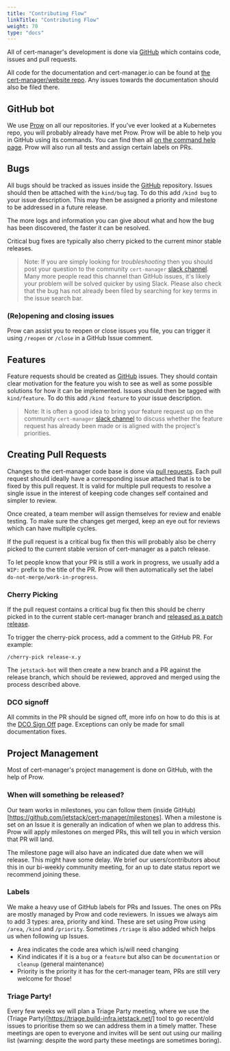 ```yaml
---
title: "Contributing Flow"
linkTitle: "Contributing Flow"
weight: 70
type: "docs"
---
```


All of cert-manager's development is done via
[GitHub](https://github.com/jetstack/cert-manager) which contains code, issues and pull
requests.

All code for the documentation and cert-manager.io can be found at [the cert-manager/website repo](https://github.com/cert-manager/website/).
Any issues towards the documentation should also be filed there.

## GitHub bot

We use [Prow](https://github.com/k8s-ci-robot/test-infra/tree/master/prow) on all our repositories.
If you've ever looked at a Kubernetes repo, you will probably already have met Prow. Prow will be able to help you in GitHub using its commands.
You can find then all [on the command help page](https://prow.build-infra.jetstack.net/command-help).
Prow will also run all tests and assign certain labels on PRs.

## Bugs

All bugs should be tracked as issues inside the
[GitHub](https://github.com/jetstack/cert-manager/issues) repository. Issues should then be
attached with the `kind/bug` tag. To do this add `/kind bug` to your issue description.
This may then be assigned a priority and milestone to be addressed in a future release.

The more logs and information you can give about what and how the bug has been
discovered, the faster it can be resolved.

Critical bug fixes are typically also cherry picked to the current minor stable releases.

> Note: If you are simply looking for _troubleshooting_ then you should post
> your question to the community `cert-manager` [slack channel](https://slack.k8s.io).
> Many more people read this channel than GitHub issues, it's likely your problem will
> be solved quicker by using Slack.
> Please also check that the bug has not already been filed by searching for key
> terms in the issue search bar.

### (Re)opening and closing issues

Prow can assist you to reopen or close issues you file, you can trigger it using `/reopen` or `/close` in a GitHub Issue comment.

## Features

Feature requests should be created as
[GitHub](https://github.com/jetstack/cert-manager/issues) issues. They should contain
clear motivation for the feature you wish to see as well as some possible
solutions for how it can be implemented.
Issues should then be tagged with `kind/feature`. To do this add `/kind feature` to your issue description.

> Note: It is often a good idea to bring your feature request up on the
> community `cert-manager` [slack channel](https://slack.k8s.io) to discuss whether
> the feature request has already been made or is aligned with the project's
> priorities.

## Creating Pull Requests

Changes to the cert-manager code base is done via [pull
requests](https://github.com/jetstack/cert-manager/pulls). Each pull request
should ideally have a corresponding issue attached that is to be fixed by this
pull request. It is valid for multiple pull requests to resolve a single issue
in the interest of keeping code changes self contained and simpler to review.

Once created, a team member will assign themselves for review and enable
testing. To make sure the changes get merged, keep an eye out for reviews which
can have multiple cycles.

If the pull request is a critical bug fix then this will probably
also be cherry picked to the current stable version of cert-manager as a patch
release.

To let people know that your PR is still a work in progress, we usually add a
`WIP:` prefix to the title of the PR. Prow will then automatically set the label
`do-not-merge/work-in-progress`.


### Cherry Picking

If the pull request contains a critical bug fix then this should be cherry picked in to the current stable cert-manager branch 
and [released as a patch release](../release-process/#patch-releases).

To trigger the cherry-pick process, add a comment to the GitHub PR.
For example:
```
/cherry-pick release-x.y
```

The `jetstack-bot` will then create a new branch and a PR against the release branch,
which should be reviewed, approved and merged using the process described above.

### DCO signoff

All commits in the PR should be signed off, more info on how to do this is at the [DCO Sign Off](../sign-off/) page.
Exceptions can only be made for small documentation fixes.

## Project Management

Most of cert-manager's project management is done on GitHub, with the help of Prow.

### When will something be released?

Our team works in milestones, you can follow them (inside GitHub)[https://github.com/jetstack/cert-manager/milestones].
When a milestone is set on an Issue it is generally an indication of when we plan to address this.
Prow will apply milestones on merged PRs, this will tell you in which version that PR will land.

The milestone page will also have an indicated due date when we will release. This might have some delay.
We brief our users/contributors about this in our bi-weekly community meeting, for an up to date status report we recommend joining these.

### Labels

We make a heavy use of GitHub labels for PRs and Issues. The ones on PRs are mostly managed by Prow and code reviewers.
In issues we always aim to add 3 types: area, priority and kind. These are set using Prow using `/area`, `/kind` and `/priority`.
Sometimes `/triage` is also added which helps us when following up Issues.

* Area indicates the code area which is/will need changing
* Kind indicates if it is a `bug` or a `feature` but also can be `documentation` or `cleanup` (general maintenance)
* Priority is the priority it has for the cert-manager team, PRs are still very welcome for those!

### Triage Party!

Every few weeks we will plan a Triage Party meeting, where we use the (Triage Party)[https://triage.build-infra.jetstack.net/] tool to go recent/old issues to prioritise them so we can address them in a timely matter. These meetings are open to everyone and invites will be sent out using our mailing list (warning: despite the word party these meetings are sometimes boring).
